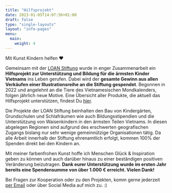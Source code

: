 ```yaml
---
title: "Hilfsprojekt"
date: 2023-01-05T14:07:56+01:00
draft: false
type: "single-layouts"
layout: "info-pages"
menu:
  main:
    weight: 4
---
```


Mit Kunst Kindern helfen ❤️

Gemeinsam mit der [LOAN Stiftung](https://loan-stiftung.de) wurde in enger Zusammenarbeit ein **Hilfsprojekt zur Unterstützung und Bildung für die ärmsten Kinder Vietnams** ins Leben gerufen. Dabei wird der **gesamte Gewinn aus allen Verkäufen einer Illustrationsreihe an die Stiftung gespendet**. Begonnen in 2022 und angelehnt an die Tiere des Vietnamesischen Mondkalenders, folgen jährlich neue Motive. Eine Übersicht aller Produkte, die aktuell das Hilfsprojekt unterstützen, findest Du [hier](https://shop.seraphine-arts.com/collections/jahr-des-drachen).

Die Projekte der LOAN Stiftung beinhalten den Bau von Kindergärten, Grundschulen und Schlafräumen wie auch Bildungsstipendien und die Unterstützung von Waisenkindern in den ärmsten Teilen Vietnams. In diesen abgelegen Regionen sind aufgrund des erschwerten geografischen Zugangs bislang nur sehr wenige gemeinnützige Organisationen tätig. Da alle Arbeit innerhalb der Stiftung ehrenamtlich erfolgt, kommen 100% der Spenden direkt bei den Kindern an.

Mit meiner farbenfrohen Kunst hoffe ich Menschen Glück & Inspiration geben zu können und auch darüber hinaus zu einer beständigen positiven Veränderung beizutragen. **Dank eurer Unterstützung wurde im ersten Jahr bereits eine Spendensumme von über 1.000 € erreicht. 
Vielen Dank!**

Bei Fragen zur Kooperation oder zu den Projekten, komm gerne jederzeit [per Email](mailto:seraphinearts@gmail.com) oder über Social Media auf mich zu. :)